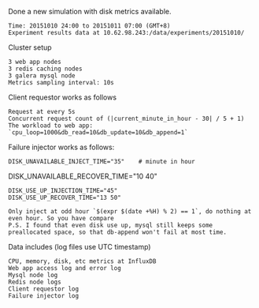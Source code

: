 Done a new simulation with disk metrics available.

    Time: 20151010 24:00 to 20151011 07:00 (GMT+8)
    Experiment results data at 10.62.98.243:/data/experiments/20151010/

Cluster setup

    3 web app nodes
    3 redis caching nodes
    3 galera mysql node
    Metrics sampling interval: 10s

Client requestor works as follows
    
    Request at every 5s
    Concurrent request count of (|current_minute_in_hour - 30| / 5 + 1)
    The workload to web app: `cpu_loop=1000&db_read=10&db_update=10&db_append=1`

Failure injector works as follows:

    DISK_UNAVAILABLE_INJECT_TIME="35"    # minute in hour
   DISK_UNAVAILABLE_RECOVER_TIME="10 40"

    DISK_USE_UP_INJECTION_TIME="45"
    DISK_USE_UP_RECOVER_TIME="13 50"

    Only inject at odd hour `$(expr $(date +%H) % 2) == 1`, do nothing at even hour. So you have compare
    P.S. I found that even disk use up, mysql still keeps some preallocated space, so that db-append won't fail at most time.

Data includes (log files use UTC timestamp)

    CPU, memory, disk, etc metrics at InfluxDB
    Web app access log and error log
    Mysql node log
    Redis node logs
    Client requestor log
    Failure injector log


